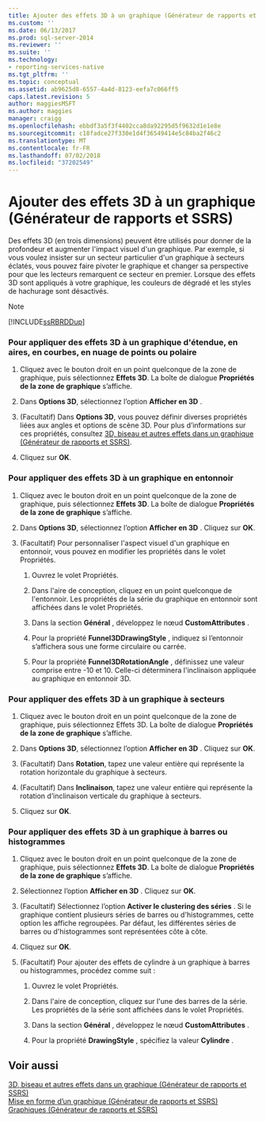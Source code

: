 ```yaml
---
title: Ajouter des effets 3D à un graphique (Générateur de rapports et SSRS) | Microsoft Docs
ms.custom: ''
ms.date: 06/13/2017
ms.prod: sql-server-2014
ms.reviewer: ''
ms.suite: ''
ms.technology:
- reporting-services-native
ms.tgt_pltfrm: ''
ms.topic: conceptual
ms.assetid: ab9625d8-6557-4a4d-8123-eefa7c066ff5
caps.latest.revision: 5
author: maggiesMSFT
ms.author: maggies
manager: craigg
ms.openlocfilehash: ebbdf3a5f3f4402cca8da92295d5f9632d1e1e8e
ms.sourcegitcommit: c18fadce27f330e1d4f36549414e5c84ba2f46c2
ms.translationtype: MT
ms.contentlocale: fr-FR
ms.lasthandoff: 07/02/2018
ms.locfileid: "37202549"
---
```

# <a name="add-3d-effects-to-a-chart-report-builder-and-ssrs"></a>Ajouter des effets 3D à un graphique (Générateur de rapports et SSRS)
  Des effets 3D (en trois dimensions) peuvent être utilisés pour donner de la profondeur et augmenter l'impact visuel d'un graphique. Par exemple, si vous voulez insister sur un secteur particulier d'un graphique à secteurs éclatés, vous pouvez faire pivoter le graphique et changer sa perspective pour que les lecteurs remarquent ce secteur en premier. Lorsque des effets 3D sont appliqués à votre graphique, les couleurs de dégradé et les styles de hachurage sont désactivés.  
  
> [!NOTE]  
>  [!INCLUDE[ssRBRDDup](../../includes/ssrbrddup-md.md)]  
  
### <a name="to-apply-3d-effects-to-a-range-area-line-scatter-or-polar-chart"></a>Pour appliquer des effets 3D à un graphique d'étendue, en aires, en courbes, en nuage de points ou polaire  
  
1.  Cliquez avec le bouton droit en un point quelconque de la zone de graphique, puis sélectionnez **Effets 3D**. La boîte de dialogue **Propriétés de la zone de graphique** s’affiche.  
  
2.  Dans **Options 3D**, sélectionnez l’option **Afficher en 3D** .  
  
3.  (Facultatif) Dans **Options 3D**, vous pouvez définir diverses propriétés liées aux angles et options de scène 3D. Pour plus d’informations sur ces propriétés, consultez [3D, biseau et autres effets dans un graphique &#40;Générateur de rapports et SSRS&#41;](chart-effects-3d-bevel-and-other-report-builder.md).  
  
4.  Cliquez sur **OK**.  
  
### <a name="to-apply-3d-effects-to-a-funnel-chart"></a>Pour appliquer des effets 3D à un graphique en entonnoir  
  
1.  Cliquez avec le bouton droit en un point quelconque de la zone de graphique, puis sélectionnez **Effets 3D**. La boîte de dialogue **Propriétés de la zone de graphique** s’affiche.  
  
2.  Dans **Options 3D**, sélectionnez l’option **Afficher en 3D** . Cliquez sur **OK**.  
  
3.  (Facultatif) Pour personnaliser l'aspect visuel d'un graphique en entonnoir, vous pouvez en modifier les propriétés dans le volet Propriétés.  
  
    1.  Ouvrez le volet Propriétés.  
  
    2.  Dans l'aire de conception, cliquez en un point quelconque de l'entonnoir. Les propriétés de la série du graphique en entonnoir sont affichées dans le volet Propriétés.  
  
    3.  Dans la section **Général** , développez le nœud **CustomAttributes** .  
  
    4.  Pour la propriété **Funnel3DDrawingStyle** , indiquez si l’entonnoir s’affichera sous une forme circulaire ou carrée.  
  
    5.  Pour la propriété **Funnel3DRotationAngle** , définissez une valeur comprise entre -10 et 10. Celle-ci déterminera l'inclinaison appliquée au graphique en entonnoir 3D.  
  
### <a name="to-apply-3d-effects-to-a-pie-chart"></a>Pour appliquer des effets 3D à un graphique à secteurs  
  
1.  Cliquez avec le bouton droit en un point quelconque de la zone de graphique, puis sélectionnez Effets 3D. La boîte de dialogue **Propriétés de la zone de graphique** s’affiche.  
  
2.  Dans **Options 3D**, sélectionnez l’option **Afficher en 3D** . Cliquez sur **OK**.  
  
3.  (Facultatif) Dans **Rotation**, tapez une valeur entière qui représente la rotation horizontale du graphique à secteurs.  
  
4.  (Facultatif) Dans **Inclinaison**, tapez une valeur entière qui représente la rotation d’inclinaison verticale du graphique à secteurs.  
  
5.  Cliquez sur **OK**.  
  
### <a name="to-apply-3d-effects-to-a-bar-or-column-chart"></a>Pour appliquer des effets 3D à un graphique à barres ou histogrammes  
  
1.  Cliquez avec le bouton droit en un point quelconque de la zone de graphique, puis sélectionnez **Effets 3D**. La boîte de dialogue **Propriétés de la zone de graphique** s’affiche.  
  
2.  Sélectionnez l’option **Afficher en 3D** . Cliquez sur **OK**.  
  
3.  (Facultatif) Sélectionnez l’option **Activer le clustering des séries** . Si le graphique contient plusieurs séries de barres ou d'histogrammes, cette option les affiche regroupées. Par défaut, les différentes séries de barres ou d'histogrammes sont représentées côte à côte.  
  
4.  Cliquez sur **OK**.  
  
5.  (Facultatif) Pour ajouter des effets de cylindre à un graphique à barres ou histogrammes, procédez comme suit :  
  
    1.  Ouvrez le volet Propriétés.  
  
    2.  Dans l'aire de conception, cliquez sur l'une des barres de la série. Les propriétés de la série sont affichées dans le volet Propriétés.  
  
    3.  Dans la section **Général** , développez le nœud **CustomAttributes** .  
  
    4.  Pour la propriété **DrawingStyle** , spécifiez la valeur **Cylindre** .  
  
## <a name="see-also"></a>Voir aussi  
 [3D, biseau et autres effets dans un graphique &#40;Générateur de rapports et SSRS&#41;](chart-effects-3d-bevel-and-other-report-builder.md)   
 [Mise en forme d’un graphique &#40;Générateur de rapports et SSRS&#41;](formatting-a-chart-report-builder-and-ssrs.md)   
 [Graphiques &#40;Générateur de rapports et SSRS&#41;](charts-report-builder-and-ssrs.md)  
  
  
